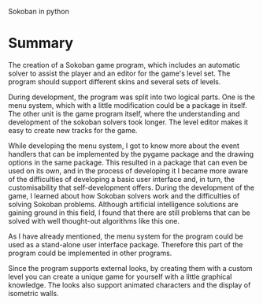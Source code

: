 Sokoban in python
# Summary
The creation of a Sokoban game program, which includes an automatic solver
to assist the player and an editor for the game's level set. The program should
support different skins and several sets of levels.

During development, the program was split into two logical parts. One is the
menu system, which with a little modification could be a package in itself. The other
unit is the game program itself, where the understanding and development of the
sokoban solvers took longer. The level editor makes it easy to create new tracks for
the game.

While developing the menu system, I got to know more about the event handlers
that can be implemented by the pygame package and the drawing options in the
same package. This resulted in a package that can even be used on its own, and in
the process of developing it I became more aware of the difficulties of developing a
basic user interface and, in turn, the customisability that self-development offers.
During the development of the game, I learned about how Sokoban solvers work
and the difficulties of solving Sokoban problems. Although artificial intelligence
solutions are gaining ground in this field, I found that there are still problems that
can be solved with well thought-out algorithms like this one.

As I have already mentioned, the menu system for the program could be used
as a stand-alone user interface package. Therefore this part of the program could
be implemented in other programs.

Since the program supports external looks, by creating them with a custom level
you can create a unique game for yourself with a little graphical knowledge. The
looks also support animated characters and the display of isometric walls.
